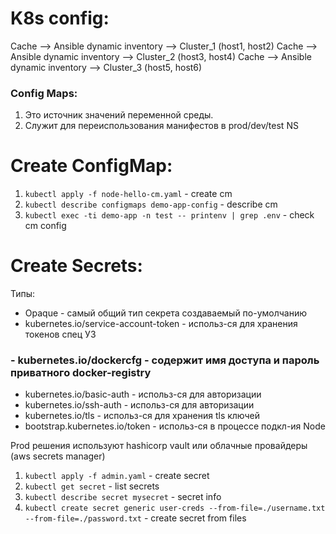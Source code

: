 # K8s config:

Cache --> Ansible dynamic inventory --> Cluster_1 (host1, host2)
Cache --> Ansible dynamic inventory --> Cluster_2 (host3, host4)
Cache --> Ansible dynamic inventory --> Cluster_3 (host5, host6)

### Config Maps:
1. Это источник значений переменной среды.
2. Служит для переиспользования манифестов в prod/dev/test NS

# Create ConfigMap:
1. `kubectl apply -f node-hello-cm.yaml` - create cm
2. `kubectl describe configmaps demo-app-config` - describe cm
3. `kubectl exec -ti demo-app -n test -- printenv | grep .env` - check cm config

# Create Secrets:
Типы:
- Opaque - самый общий тип секрета создаваемый по-умолчанию
- kubernetes.io/service-account-token - использ-ся для хранения токенов спец УЗ
### - kubernetes.io/dockercfg - содержит имя доступа и пароль приватного docker-registry
- kubernetes.io/basic-auth - использ-ся для авторизации
- kubernetes.io/ssh-auth - использ-ся для авторизации
- kubernetes.io/tls - использ-ся для хранения tls ключей
- bootstrap.kubernetes.io/token - использ-ся в процессе подкл-ия Node 

Prod решения используют hashicorp vault или облачные провайдеры (aws secrets manager)


1. `kubectl apply -f admin.yaml` - create secret
2. `kubectl get secret` - list secrets
3. `kubectl describe secret mysecret` - secret info
4. `kubectl create secret generic user-creds --from-file=./username.txt --from-file=./password.txt` - create secret from files